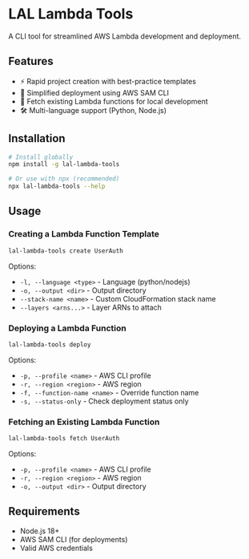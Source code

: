 # LAL Lambda Tools

A CLI tool for streamlined AWS Lambda development and deployment.

## Features

- ⚡ Rapid project creation with best-practice templates
- 🚀 Simplified deployment using AWS SAM CLI
- 🔄 Fetch existing Lambda functions for local development
- 🛠️ Multi-language support (Python, Node.js)

## Installation

```bash
# Install globally
npm install -g lal-lambda-tools

# Or use with npx (recommended)
npx lal-lambda-tools --help
```

## Usage

### Creating a Lambda Function Template

```bash
lal-lambda-tools create UserAuth
```

Options:
- `-l, --language <type>` - Language (python/nodejs)
- `-o, --output <dir>` - Output directory
- `--stack-name <name>` - Custom CloudFormation stack name
- `--layers <arns...>` - Layer ARNs to attach

### Deploying a Lambda Function

```bash
lal-lambda-tools deploy
```

Options:
- `-p, --profile <name>` - AWS CLI profile
- `-r, --region <region>` - AWS region
- `-f, --function-name <name>` - Override function name
- `-s, --status-only` - Check deployment status only

### Fetching an Existing Lambda Function

```bash
lal-lambda-tools fetch UserAuth
```

Options:
- `-p, --profile <name>` - AWS CLI profile
- `-r, --region <region>` - AWS region
- `-o, --output <dir>` - Output directory

## Requirements

- Node.js 18+
- AWS SAM CLI (for deployments)
- Valid AWS credentials
